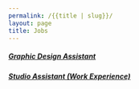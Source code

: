 ```yaml
---
permalink: /{{title | slug}}/
layout: page
title: Jobs
---
```

##### [Graphic Design Assistant](https://drive.google.com/file/d/1txyzNw21gkh2S2XtPz_qylc654iKIzo5/view?usp=drive_link)



##### [Studio Assistant (Work Experience)](https://drive.google.com/file/d/1bF8tVWuFzz9YN0RY3TqH-8D5IzC0i_4A/view?usp=drive_link)